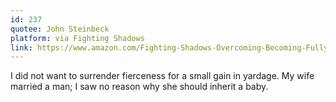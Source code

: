 ```yaml
---
id: 237
quotee: John Steinbeck
platform: via Fighting Shadows
link: https://www.amazon.com/Fighting-Shadows-Overcoming-Becoming-Fully/dp/1400243300
---
```

I did not want to surrender fierceness for a small gain in yardage. My wife married a man; I saw no reason why she should inherit a baby.